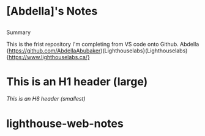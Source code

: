 # [Abdella]'s Notes

## 
Summary 

This is the frist repository I'm completing from VS code onto Github. Abdella {https://github.com/AbdellaAbubaker)(Lighthouselabs}(Lighthouselabs){https://www.lighthouselabs.ca/}

# This is an H1 header (large)
###### This is an H6 header (smallest)

# lighthouse-web-notes
